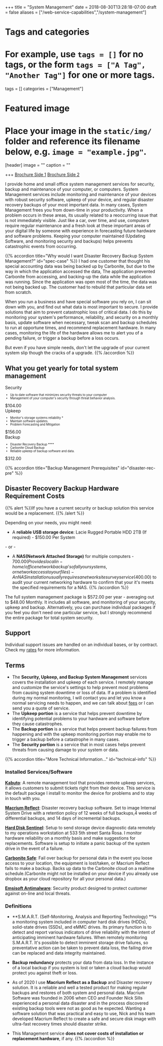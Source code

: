 +++
title = "System Management"
date = 2018-08-30T13:28:18-07:00
draft = false
aliases = ["/web-service-capabilities","/system-management"]
# Tags and categories
# For example, use `tags = []` for no tags, or the form `tags = ["A Tag", "Another Tag"]` for one or more tags.
tags = []
categories = ["Management"]

# Featured image
# Place your image in the `static/img/` folder and reference its filename below, e.g. `image = "example.jpg"`.
[header]
image = ""
caption = ""

+++
[Brochure Side 1](/img/packages/system-management/srl-broshure-system-mangement-services1.png)
[Brochure Side 2](/img/packages/system-management/srl-broshure-system-mangement-services2.png)

I provide home and small office system management services for security, backup and maintenance of your computer, or computers. System Management services include monitoring and maintenance of your devices with robust security software, upkeep of your device, and regular disaster recovery backups of your most important data. In many cases, System Management frees you from down-time in your productivity. When a problem occurs in these areas, its usually related to a reoccurring issue that is not immediately visible. Just like a car, over time, and use, computers require regular maintenance and a fresh look at these important areas of your digital life by someone with experience in forecasting future hardware and software problems. Keeping your computer maintained (Updating Software, and monitoring security and backups) helps prevents catastrophic events from occurring.

{{% accordion title="Why would I want Disaster Recovery Backup System Management?" id="spec-case"  %}}
I had one customer that thought his special accounting data was being backed up by Carbonite, but due to the way in which the application accessed the data, The application prevented Carbonite from accessing, and backing-up the data while the application was running. Since the application was open most of the time, the data was not being backed up. The customer had to rebuild that particular data set from scratch.
      
When you run a business and have special software you rely on, I can sit down with you, and find out what data is most important to secure. I provide solutions that aim to prevent catastrophic loss of critical data. I do this by  monitoring your system's performance, reliability, and security on a monthly basis, update software when necessary, tweak scan and backup schedules to run at opportune times, and recommend replacement hardware. In many cases, monitoring the life of the hardware allows me to alert you of a pending failure, or trigger a backup before a loss occurs.
      
But even if you have simple needs, don't let the upgrade of your current system slip though the cracks of a upgrade.
{{% /accordion %}}

## What you get yearly for total system management

<div class="divResTable divResTable--3cols divResTable--collapse">
  <div class="divResTableCell divResTableHeading" style="order: 1;">Security</div>
  <div class="divResTableCell" style="order: 2;">
  <ul style="text-align: left; font-size: 0.7em;">
    <li>Up to date software that minimizes security threats to your computer</li>
    <li>Management of your computer's security through threat behavior analysis.</li>
  </ul>
  <div class="divResTableFoot">$104.00</div>
  </div>
    <div class="divResTableCell divResTableHeading" style="order: 1;">Upkeep</div>
    <div class="divResTableCell" style="order: 2;">
  <ul style="text-align: left; font-size: 0.7em;">
    <li>Monitor's storage systems reliability *</li>
    <li>Maintain software updates.</li>
    <li>Problem Forecasting and Mitigation</li>
  </ul>
  <div class="divResTableFoot">$156.00</div>
    </div>
  <div class="divResTableCell divResTableHeading" style="order: 1;">Backup</div>
  <div class="divResTableCell" style="order: 2;">
  <ul style="text-align: left; font-size: 0.7em;">
    <li>Disaster Recovery Backup ****</li>
    <li>Carbonite Cloud Backup</li>
    <li>Reliable upkeep of backup software and data.</li>
  </ul>
  <div class="divResTableFoot">$312.00</div>
  </div>
</div>

{{% accordion title="Backup Management Prerequisites" id="disaster-rec-pre"  %}}

## Disaster Recovery Backup Hardware Requirement Costs

{{% alert %}}If you have a current security or backup solution this service would be a replacement. {{% /alert %}}

Depending on your needs, you might need:

- A **reliable USB storage device**: Lacie Rugged Portable HDD 2TB (If required) - $150.00 Per System

\- or -     

- A **NAS(Network Attached Storage)** for multiple computers - $700.00 (Provides local in-home/office network backup's of all your systems, or network access to your files) - An NAS installation usually requires a network site survey service ($400.00) to audit your current networking hardware to confirm that your it's meets the specified requirements for a NAS.
{{% /accordion %}}


The full system management package is $572.00 per year - averaging out to $48.00 Monthly. It includes all software, and monitoring of your security, upkeep and backup. Alternatively, you can purchase individual packages if you feel you don't need one particular service, but I strongly recommend the entire package for total system security.

## Support

Individual support issues are handled on an individual bases, or by contract. Check my [rates](/#rates) for more information. 

## Terms
- The **Security, Upkeep, and Backup System Management** services covers the installation and upkeep of each service. I remotely manage and customize the service's settings to help prevent most problems from causing system downtime or loss of data. If a problem is identified during my normal monitoring, I will contact you and let you know a normal servicing needs to happen, and we can talk about [fees](/#rates) or I can send you a quote of service. 
- The **Upkeep portion** is a service that helps prevent downtime by identifying potential problems to your hardware and software before they cause catastrophes.
- The **Backup portion** is a service that helps prevent backup failures from happening and with the upkeep monitoring portion may enable me to trigger a backup before a catastrophe in many cases.
- The **Security portion** is a service that in most cases helps prevent threats from causing damage to your system or data.

{{% accordion title="More Technical Information..." id="technical-info" %}}

### Installed Services/Software

**[Kabuto](https://www.repairtechsolutions.com/kabuto/)**: A remote management tool that provides remote upkeep services, it allows customers to submit tickets right from their device. This service is the default package I install to monitor the device for problems and to stay in touch with you.

**[Macrium Reflect](https://www.macrium.com/)**: Disaster recovery backup software. Set to image Internal System Drive with a retention policy of 12 weeks of full backups,4 weeks of differential backups, and 14 days of incremental backups.

**[Hard Disk Sentinel](https://www.hdsentinel.com/)**: Setup to send storage device diagnostic data remotely to my operations workstation at 533 5th street Santa Rosa. I monitor hardware reliability on a monthly basis and make suggestions for replacements. Software is setup to initiate a panic backup of the system drive in the event of a failure.

**[Carbonite Safe](https://www.carbonite.com/)**: Fail over backup for personal data in the event you loose access to your location, the equipment is lost/taken, or Macrium Reflect fails to make a backup. Backs up data to the Carbnoite cloud on a realtime schedule.(Carbonite might  not be installed on your device if you already use dropbox as your cloud repository for all your personal data.)

**[Emsisoft Antimalware](https://www.carbonite.com/)**: Security product designed to protect customer against on-line and local threats.
	
### Definitions

- **S.M.A.R.T. (Self-Monitoring, Analysis and Reporting Technology) **is a monitoring system included in computer hard disk drives (HDDs), solid-state drives (SSDs), and eMMC drives. Its primary function is to detect and report various indicators of drive reliability with the intent of anticipating imminent hardware failures. When remotely monitoring S.M.A.R.T. It's possible to detect imminent storage drive failures, so preventative action can be taken to prevent data loss, the failing drive can be replaced and data integrity maintained. 

- **Backup redundancy** protects your data from data loss. In the instance of a local backup if you system is lost or taken a cloud backup would protect you against theft or loss.


- As of 2020 I use **Macrium Reflect as a Backup** and Disaster recovery solution. It is a reliable and well a tested product for making regular backups and restores of both system and personal data. Macrium Software was founded in 2006 when CEO and Founder Nick Sills experienced a personal data disaster and in the process discovered existing backup tools were not as good as he expected. Wanting a software solution that was practical and easy to use, Nick and his team developed Macrium Reflect to create a safe and secure disk image with ultra-fast recovery times should disaster strike.

- This Management service **does not cover costs of installation or replacement hardware**, if any.
{{% /accordion %}}
